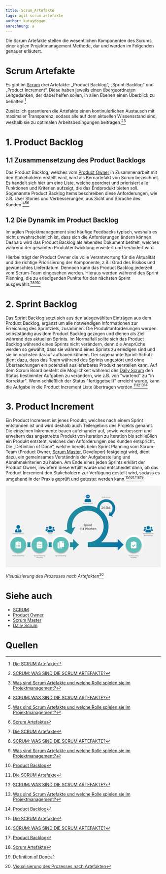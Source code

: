 ```yaml
---
title: Scrum_Artefakte
tags: agil scrum artefakte
author: kutaydogan
anrechnung: a
---
```

Die Scrum Artefakte stellen die wesentlichen Komponenten des Scrums, einer agilen Projektmanagement Methode, dar und werden im Folgenden genauer erläutert.


# Scrum Artefakte
Es gibt im [Scrum](https://github.com/ManagingProjectsSuccessfully/ManagingProjectsSuccessfully.github.io/blob/main/kb/SCRUM.md) drei Artefakte: „Product Backlog“, „Sprint-Backlog“ und „Product Increment“. Diese haben jeweils einen übergeordneten Leitgedanken, der dabei helfen sollen, in allen Ebenen einen Überblick zu behalten.[^1]

Zusätzlich garantieren die Artefakte einen kontinuierlichen Austausch mit maximaler Transparenz, sodass alle auf dem aktuellen Wissensstand sind, weshalb sie zu optimalen Arbeitsbedingungen beitragen.[^2][^3]


# 1. Product Backlog

## 1.1 Zusammensetzung des Product Backlogs

Das Product Backlog, welches vom [Product Owner](https://github.com/ManagingProjectsSuccessfully/ManagingProjectsSuccessfully.github.io/blob/main/kb/Product_Owner.md) in Zusammenarbeit mit den Stakeholdern erstellt wird, wird als Kernartefakt von Scrum bezeichnet. Es handelt sich hier um eine Liste, welche geordnet und priorisiert alle Funktionen und Kriterien aufzeigt, die das Endprodukt bieten soll. Sogenannte Product Backlog Items beschreiben diese Anforderungen, wie z.B. User Stories und Verbesserungen, aus Sicht und Sprache des Kunden.[^2][^3][^5]

## 1.2 Die Dynamik im Product Backlog

Im agilen Projektmanagement sind häufige Feedbacks typisch, weshalb es nicht unwahrscheinlich ist, dass sich die Anforderungen ändern können. Deshalb wird das Product Backlog als lebendes Dokument betitelt, welches während der gesamten Produktentwicklung erweitert und verändert wird.

Hierbei trägt der Product Owner die volle Verantwortung für die Aktualität und die richtige Priorisierung der Komponente, z.B.: Grad des Risikos und gewünschtes Lieferdatum. Dennoch kann das Product Backlog jederzeit vom Scrum-Team eingesehen werden.
Hieraus werden während des Sprint Planning, die zu erledigenden Punkte für den nächsten Sprint ausgewählt.[^1][^2][^3][^4]


# 2. Sprint Backlog

Das Sprint Backlog setzt sich aus den ausgewählten Einträgen aus dem Product Backlog, ergänzt um alle notwendigen Informationen zur Erreichung des Sprintziels, zusammen. Die Produktanforderungen werden selbstständig aus dem Product Backlog gezogen und dienen als Ziel während des aktuellen Sprints. Im Normalfall sollte sich das Product Backlog während eines Sprints nicht verändern, denn die Ansprüche werden so gewählt, dass sie während eines Sprints zu erledigen sind und sie im nächsten darauf aufbauen können. Der sogenannte Sprint-Schutz dient dazu, dass das Team während des Sprints ungestört und ohne Überraschungen ein potenziell auslieferbares Produkt herstellen kann. Auf dem Scrum Board besteht die Möglichkeit während des [Daily Scrum](https://github.com/ManagingProjectsSuccessfully/ManagingProjectsSuccessfully.github.io/blob/main/kb/Daily_Scrum.md) den Status bestimmter Aufgaben zu verändern, wie z.B. von "wartend" zu "in Korrektur". Wenn schließlich der Status "fertiggetsellt" erreicht wurde, kann die Aufgabe in die Product Increment Liste übertragen werden.[^1][^2][^3][^4]


# 3. Product Increment

Ein Product Increment ist jenes Produkt, welches nach einem Sprint entstanden ist und wird deshalb auch Teilergebnis des Projekts genannt. Die einzelnen Inkremente bauen aufeinander auf, sowie verbessern und erweitern das angestrebte Produkt von Iteration zu Iteration bis schließlich ein Produkt entsteht, welches den Anforderungen des Kunden entspricht. 
Die „Definition of Done“, welche bereits beim Sprint Planning vom Scrum-Team (Product Owner, [Scrum Master](https://github.com/ManagingProjectsSuccessfully/ManagingProjectsSuccessfully.github.io/blob/main/kb/Scrum_Master.md), Developer) festgelegt wird, dient dazu, ein gemeinsames Verständnis der Aufgabestellung und Abnahmekriterien zu haben. Am Ende eines jeden Sprints erklärt der Product Owner, inwiefern diese erfüllt wurde und entscheidet dann, ob das Product Increment den Stakeholdern zur Verfügung gestellt wird, sodass es umgehend in der Praxis geprüft und getestet werden kann.[^1][^2][^4][^5][^6]


![Scrum Artefakte Bild](Scrum_Artefakte/Visualisierung_des_Prozesses_nach_Artefakten.png)

*Visualisierung des Prozesses nach Artefakten*[^7]

# Siehe auch

* [SCRUM](https://github.com/kutaydogan/ManagingProjectsSuccessfully.github.io/blob/main/kb/SCRUM.md)
* [Product Owner](https://github.com/kutaydogan/ManagingProjectsSuccessfully.github.io/blob/main/kb/Product_Owner.md)
* [Scrum Master](https://github.com/kutaydogan/ManagingProjectsSuccessfully.github.io/blob/main/kb/Scrum_Master.md)
* [Daily Scrum](https://github.com/kutaydogan/ManagingProjectsSuccessfully.github.io/blob/main/kb/Daily_Scrum.md)


# Quellen

[^1]: [Die SCRUM Artefakte](https://www.mitsm.de/wissen/scrum-wissen/die-scrum-artefakte/)
[^2]: [SCRUM: WAS SIND DIE SCRUM ARTEFAKTE?](https://www.agile-heroes.de/magazine/scrum-artefakte/)
[^3]: [Was sind Scrum Artefakte und welche Rolle spielen sie im Projektmanagement?](https://www.appvizer.de/magazin/organisation-planung/projektmanagement/scrum-artefakte)
[^4]: [Product Backlog](https://www.projektmagazin.de/glossarterm/product-backlog)
[^5]: [Scrum Artefakte](https://www.scrum-events.de/scrum-artefakte.html)
[^6]: [Definition of Done](https://www.projektmagazin.de/glossarterm/definition-of-done)
[^7]: [Visualisierung des Prozesses nach Artefakten](https://www.fuer-gruender.de/blog/scrum/)
